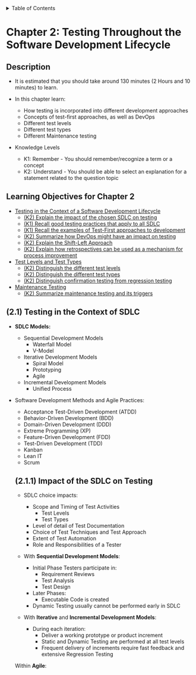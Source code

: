 <details>
  <summary>Table of Contents</summary>
  <ul>
    <li><a href="/README.md">Home</a></li>
    <li><a href="../Chapter 1/Chapter_1_Home.md">Chapter 1</a></li>
    <li><a href="Chapter_2_Home.md">Chapter 2</a></li>
    <li><a href="../Chapter 3/Chapter_3_Home.md">Chapter 3</a></li>
    <li><a href="../Chapter 4/Chapter_4_Home.md">Chapter 4</a></li>
    <li><a href="../Chapter 5/Chapter_5_Home.md">Chapter 5</a></li>
    <li><a href="../Chapter 6/Chapter_6_Home.md">Chapter 6</a></li>
  </ul>
</details>

# Chapter 2: Testing Throughout the Software Development Lifecycle

## Description

- It is estimated that you should take around 130 minutes (2 Hours and 10 minutes) to learn.
- In this chapter learn:

  - How testing is incorporated into different development approaches
  - Concepts of test-first approaches, as well as DevOps
  - Different test levels
  - Different test types
  - Different Maintenance testing

- Knowledge Levels
  - K1: Remember - You should remember/recognize a term or a concept
  - K2: Understand - You should be able to select an explanation for a statement related to the question topic

## Learning Objectives for Chapter 2

- [Testing in the Context of a Software Development Lifecycle](#21)
  - [(K2) Explain the impact of the chosen SDLC on testing](#211)
  - [(K1) Recall good testing practices that apply to all SDLC](#212)
  - [(K1) Recall the examples of Test-First approaches to development](#213)
  - [(K2) Summarize how DevOps might have an impact on testing](#214)
  - [(K2) Explain the Shift-Left Approach](#215)
  - [(K2) Explain how retrospectives can be used as a mechanism for process improvement](#216)
- [Test Levels and Test Types](#22)
  - [(K2) Distinguish the different test levels](#221)
  - [(K2) Distinguish the different test types](#222)
  - [(K2) Distinguish confirmation testing from regression testing](#223)
- [Maintenance Testing](#23)
  - [(K2) Summarize maintenance testing and its triggers](#231)

<a id="21"></a>

## (2.1) Testing in the Context of SDLC

- **SDLC Models:**
  - Sequential Development Models
    - Waterfall Model
    - V-Model
  - Iterative Development Models
    - Spiral Model
    - Prototyping
    - Agile
  - Incremental Development Models
    - Unified Process
- Software Development Methods and Agile Practices:

  - Acceptance Test-Driven Development (ATDD)
  - Behavior-Driven Development (BDD)
  - Domain-Driven Development (DDD)
  - Extreme Programming (XP)
  - Feature-Driven Development (FDD)
  - Test-Driven Development (TDD)
  - Kanban
  - Lean IT
  - Scrum

  <a id="211"></a>

  ## (2.1.1) Impact of the SDLC on Testing

  - SDLC choice impacts:

    - Scope and Timing of Test Activities
      - Test Levels
      - Test Types
    - Level of detail of Test Documentation
    - Choice of Test Techniques and Test Approach
    - Extent of Test Automation
    - Role and Responsibilities of a Tester

  - With **Sequential Development Models**:

    - Initial Phase Testers participate in:
      - Requirement Reviews
      - Test Analysis
      - Test Design
    - Later Phases:
      - Executable Code is created
    - Dynamic Testing usually cannot be performed early in SDLC

  - With **Iterative** and **Incremental Development Models**:
    - During each iteration:
      - Deliver a working prototype or product increment
      - Static and Dynamic Testing are performed at all test levels
      - Frequent delivery of increments require fast feedback and extensive Regression Testing

  Within **Agile**:
